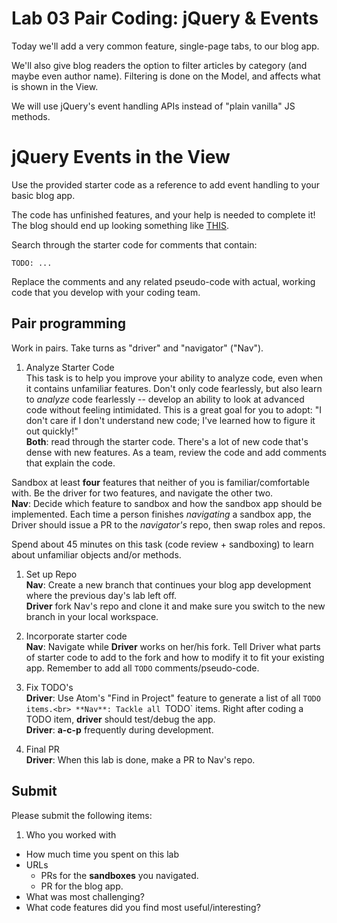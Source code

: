 # Lab 03 Pair Coding: jQuery &amp; Events

Today we'll add a very common feature, single-page tabs, to our blog app.

We'll also give blog readers the option to filter articles by category (and maybe even author name). Filtering is done on the Model, and affects what is shown in the View.

We will use jQuery's event handling APIs instead of "plain vanilla" JS methods.

# jQuery Events in the View

Use the provided starter code as a reference to add event handling to your basic blog app.

The code has unfinished features, and your help is needed to complete it! The blog should end up looking something like [THIS](http://hijk.it/image/1C3V1S1r3H1n/Screen%20Shot%202015-11-23%20at%2012.21.45%20PM.png).

Search through the starter code for comments that contain:

`TODO: ...`

Replace the comments and any related pseudo-code with actual, working code that you develop with your coding team.

## Pair programming
Work in pairs. Take turns as "driver" and "navigator" ("Nav").

1. Analyze Starter Code<br>
This task is to help you improve your ability to analyze code, even when it contains unfamiliar features. Don't only code fearlessly, but also learn to *analyze* code fearlessly -- develop an ability to look at advanced code without feeling intimidated. This is a great goal for you to adopt: "I don't care if I don't understand new code; I've learned how to figure it out quickly!"<br>
**Both**: read through the starter code. There's a lot of new code that's dense with new features. As a team, review the code and add comments that explain the code.

Sandbox at least **four** features that neither of you is familiar/comfortable with. Be the driver for two features, and navigate the other two.<br>
**Nav**: Decide which feature to sandbox and how the sandbox app should be implemented. Each time a person finishes *navigating* a sandbox app, the Driver should issue a PR to the *navigator's* repo, then swap roles and repos.<br>

Spend about 45 minutes on this task (code review + sandboxing) to learn about unfamiliar objects and/or methods.

1. Set up Repo<br>
**Nav**: Create a new branch that continues your blog app development where the previous day's lab left off.<br>
**Driver** fork Nav's repo and clone it and make sure you switch to the new branch in your local workspace.

1. Incorporate starter code<br>
**Nav**: Navigate while **Driver** works on her/his fork. Tell Driver what parts of starter code to add to the fork and how to modify it to fit your existing app. Remember to add all `TODO` comments/pseudo-code.

1. Fix TODO's<br>
**Driver**: Use Atom's "Find in Project" feature to generate a list of all `TODO items.<br>
**Nav**: Tackle all `TODO` items. Right after coding a TODO item, **driver** should test/debug the app.<br>
**Driver**: **a-c-p** frequently during development.

1. Final PR<br>
**Driver**: When this lab is done, make a PR to Nav's repo.

## Submit
Please submit the following items:
1. Who you worked with
- How much time you spent on this lab
- URLs
  - PRs for the **sandboxes** you navigated.
  - PR for the blog app.
- What was most challenging?
- What code features did you find most useful/interesting?
